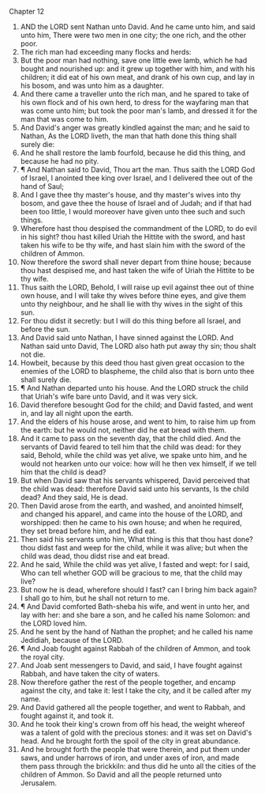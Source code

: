 

Chapter 12

1. AND the LORD sent Nathan unto David.  And he came unto him, and said unto him, There were two men in one city; the one rich, and the other poor.
2. The rich man had exceeding many flocks and herds:
3. But the poor man had nothing, save one little ewe lamb, which he had bought and nourished up: and it grew up together with him, and with his children; it did eat of his own meat, and drank of his own cup, and lay in his bosom, and was unto him as a daughter.
4. And there came a traveller unto the rich man, and he spared to take of his own flock and of his own herd, to dress for the wayfaring man that was come unto him; but took the poor man's lamb, and dressed it for the man that was come to him.
5. And David's anger was greatly kindled against the man; and he said to Nathan, As the LORD liveth, the man that hath done this thing shall surely die:
6. And he shall restore the lamb fourfold, because he did this thing, and because he had no pity.
7. ¶ And Nathan said to David, Thou art the man.  Thus saith the LORD God of Israel, I anointed thee king over Israel, and I delivered thee out of the hand of Saul;
8. And I gave thee thy master's house, and thy master's wives into thy bosom, and gave thee the house of Israel and of Judah; and if that had been too little, I would moreover have given unto thee such and such things.
9. Wherefore hast thou despised the commandment of the LORD, to do evil in his sight?  thou hast killed Uriah the Hittite with the sword, and hast taken his wife to be thy wife, and hast slain him with the sword of the children of Ammon.
10. Now therefore the sword shall never depart from thine house; because thou hast despised me, and hast taken the wife of Uriah the Hittite to be thy wife.
11. Thus saith the LORD, Behold, I will raise up evil against thee out of thine own house, and I will take thy wives before thine eyes, and give them unto thy neighbour, and he shall lie with thy wives in the sight of this sun.
12. For thou didst it secretly: but I will do this thing before all Israel, and before the sun.
13. And David said unto Nathan, I have sinned against the LORD.  And Nathan said unto David, The LORD also hath put away thy sin; thou shalt not die.
14. Howbeit, because by this deed thou hast given great occasion to the enemies of the LORD to blaspheme, the child also that is born unto thee shall surely die.
15. ¶ And Nathan departed unto his house.  And the LORD struck the child that Uriah's wife bare unto David, and it was very sick.
16. David therefore besought God for the child; and David fasted, and went in, and lay all night upon the earth.
17. And the elders of his house arose, and went to him, to raise him up from the earth: but he would not, neither did he eat bread with them.
18. And it came to pass on the seventh day, that the child died.  And the servants of David feared to tell him that the child was dead: for they said, Behold, while the child was yet alive, we spake unto him, and he would not hearken unto our voice: how will he then vex himself, if we tell him that the child is dead?
19. But when David saw that his servants whispered, David perceived that the child was dead: therefore David said unto his servants, Is the child dead?  And they said, He is dead.
20. Then David arose from the earth, and washed, and anointed himself, and changed his apparel, and came into the house of the LORD, and worshipped: then he came to his own house; and when he required, they set bread before him, and he did eat.
21. Then said his servants unto him, What thing is this that thou hast done?  thou didst fast and weep for the child, while it was alive; but when the child was dead, thou didst rise and eat bread.
22. And he said, While the child was yet alive, I fasted and wept: for I said, Who can tell whether GOD will be gracious to me, that the child may live?
23. But now he is dead, wherefore should I fast?  can I bring him back again?  I shall go to him, but he shall not return to me.
24. ¶ And David comforted Bath-sheba his wife, and went in unto her, and lay with her: and she bare a son, and he called his name Solomon: and the LORD loved him.
25. And he sent by the hand of Nathan the prophet; and he called his name Jedidiah, because of the LORD.
26. ¶ And Joab fought against Rabbah of the children of Ammon, and took the royal city.
27. And Joab sent messengers to David, and said, I have fought against Rabbah, and have taken the city of waters.
28. Now therefore gather the rest of the people together, and encamp against the city, and take it: lest I take the city, and it be called after my name.
29. And David gathered all the people together, and went to Rabbah, and fought against it, and took it.
30. And he took their king's crown from off his head, the weight whereof was a talent of gold with the precious stones: and it was set on David's head.  And he brought forth the spoil of the city in great abundance.
31. And he brought forth the people that were therein, and put them under saws, and under harrows of iron, and under axes of iron, and made them pass through the brickkiln: and thus did he unto all the cities of the children of Ammon.  So David and all the people returned unto Jerusalem.
